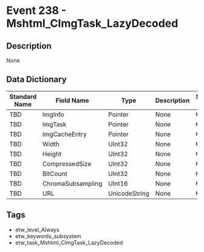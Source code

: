 # Event 238 - Mshtml_CImgTask_LazyDecoded

## Description
None

## Data Dictionary
|Standard Name|Field Name|Type|Description|Sample Value|
|---|---|---|---|---|
|TBD|ImgInfo|Pointer|None|`None`|
|TBD|ImgTask|Pointer|None|`None`|
|TBD|ImgCacheEntry|Pointer|None|`None`|
|TBD|Width|UInt32|None|`None`|
|TBD|Height|UInt32|None|`None`|
|TBD|CompressedSize|UInt32|None|`None`|
|TBD|BitCount|UInt32|None|`None`|
|TBD|ChromaSubsampling|UInt16|None|`None`|
|TBD|URL|UnicodeString|None|`None`|

## Tags
* etw_level_Always
* etw_keywords_subsystem
* etw_task_Mshtml_CImgTask_LazyDecoded